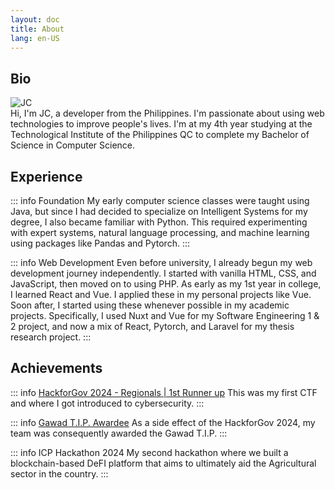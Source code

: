 ```yaml
---
layout: doc
title: About
lang: en-US
---
```


## Bio
<div class="flex flex-row">
<img src="/myself.png" alt="JC" class="h-36 w-36 mr-4">
<div class="text-justify">
Hi, I'm JC, a developer from the Philippines. I'm passionate about using web technologies to improve people's lives. I'm at my 4th year studying at the Technological Institute of the Philippines QC to complete my Bachelor of Science in Computer Science.
</div>
</div>

## Experience
::: info Foundation
My early computer science classes were taught using Java, but since I had decided to specialize on Intelligent Systems for my degree, I also became familiar with Python. This required experimenting with expert systems, natural language processing, and machine learning using packages like Pandas and Pytorch. 
:::

::: info Web Development
Even before university, I already begun my web development journey independently. I started with vanilla HTML, CSS, and JavaScript, then moved on to using PHP. As early as my 1st year in college, I learned React and Vue. I applied these in my personal projects like Vue. Soon after, I started using these whenever possible in my academic projects. Specifically, I used Nuxt and Vue for my Software Engineering 1 & 2 project, and now a mix of React, Pytorch, and Laravel for my thesis research project.
:::

## Achievements
::: info [HackforGov 2024 - Regionals | 1st Runner up](https://www.facebook.com/TIP1962official/posts/pfbid0hnfhpQBo3UQzdxuJ65gf9YEeb57KhYfHex5cnrz7yDxschTe1mbjKunsiE3NZrELl)
This was my first CTF and where I got introduced to cybersecurity.
:::

::: info [Gawad T.I.P. Awardee](https://www.facebook.com/share/p/1KJoHkpgW7/)
As a side effect of the HackforGov 2024, my team was consequently awarded the Gawad T.I.P.
:::

::: info ICP Hackathon 2024 
My second hackathon where we built a blockchain-based DeFI platform that aims to ultimately aid the Agricultural sector in the country.
:::

